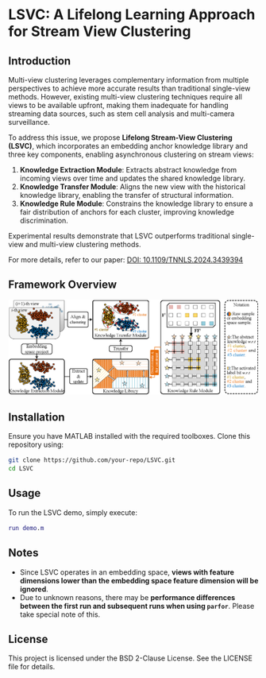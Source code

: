 # LSVC: A Lifelong Learning Approach for Stream View Clustering

## Introduction
Multi-view clustering leverages complementary information from multiple perspectives to achieve more accurate results than traditional single-view methods. However, existing multi-view clustering techniques require all views to be available upfront, making them inadequate for handling streaming data sources, such as stem cell analysis and multi-camera surveillance.

To address this issue, we propose **Lifelong Stream-View Clustering (LSVC)**, which incorporates an embedding anchor knowledge library and three key components, enabling asynchronous clustering on stream views:

1. **Knowledge Extraction Module**: Extracts abstract knowledge from incoming views over time and updates the shared knowledge library.
2. **Knowledge Transfer Module**: Aligns the new view with the historical knowledge library, enabling the transfer of structural information.
3. **Knowledge Rule Module**: Constrains the knowledge library to ensure a fair distribution of anchors for each cluster, improving knowledge discrimination.

Experimental results demonstrate that LSVC outperforms traditional single-view and multi-view clustering methods.

For more details, refer to our paper: [DOI: 10.1109/TNNLS.2024.3439394](https://doi.org/10.1109/TNNLS.2024.3439394)

## Framework Overview
![LSVC Framework](Fig3.png)

## Installation
Ensure you have MATLAB installed with the required toolboxes. Clone this repository using:

```sh
git clone https://github.com/your-repo/LSVC.git
cd LSVC
```

## Usage
To run the LSVC demo, simply execute:

```matlab
run demo.m
```

## Notes
- Since LSVC operates in an embedding space, **views with feature dimensions lower than the embedding space feature dimension will be ignored**.
- Due to unknown reasons, there may be **performance differences between the first run and subsequent runs when using `parfor`**. Please take special note of this.



## License
This project is licensed under the BSD 2-Clause License. See the LICENSE file for details.

